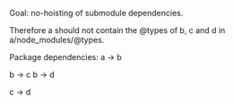 Goal:
no-hoisting of submodule dependencies.

Therefore a should not contain the @types of b, c and d in a/node_modules/@types.

Package dependencies:
a -> b

b -> c
b -> d

c -> d

